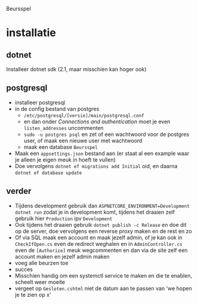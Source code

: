 Beursspel

# installatie
## dotnet
Installeer dotnet sdk (2.1, maar misschien kan hoger ook)

## postgresql
- installeer postgresql
- in de config bestand van postgres 
    - `/etc/postgresql/[versie]/main/postgresql.conf`
    - en dan onder *Connections and authentication* moet je even `listen_addresses` uncommenten
    - `sudo -u postgres psql` en zet of een wachtwoord voor de postgres user, of maak een nieuwe user met wachtwoord
    - maak een database `Beursspel`
- Maak een `appsettings.json` bestand aan (er staat al een example waar je alleen je eigen meuk in hoeft te vullen)
- Doe vervolgens `dotnet ef migrations add Initial` oid, en daarna `dotnet ef database update`


## verder
- Tijdens development gebruik dan `ASPNETCORE_ENVIRONMENT=Development dotnet run` zodat je in development komt, tijdens het draaien zelf gebruik hier `Production` ipv `Development`
- Ook tijdens het draaien gebruik `dotnet publish -c Release` en doe dit op de server, doe vervolgens een reverse proxy maken en de rest en zo
- Of via SQL maak een account en maak jezelf admin, of je kan ook in `CheckIfOpen.cs` even de redirect weghalen en in `AdminController.cs` even de `[Authorize]` meuk wegcommenten en dan via de site zelf een account maken en jezelf admin maken
- voeg alle beurzen toe
- succes
- Misschien handig om een systemctl service te maken en die te enablen, scheelt weer moeite
- vergeet op `Gesloten.cshtml` niet de datum aan te passen van 'we hopen je te zien op x'